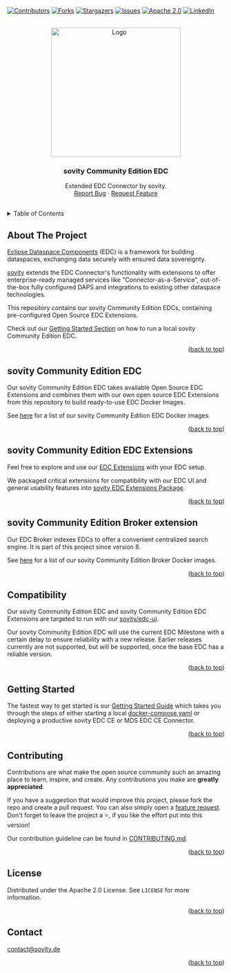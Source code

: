 <!-- Improved compatibility of back to top link: See: https://github.com/othneildrew/Best-README-Template/pull/73 -->

<a name="readme-top"></a>

<!-- PROJECT SHIELDS -->

[![Contributors][contributors-shield]][contributors-url]
[![Forks][forks-shield]][forks-url] [![Stargazers][stars-shield]][stars-url]
[![Issues][issues-shield]][issues-url]
[![Apache 2.0][license-shield]][license-url]
[![LinkedIn][linkedin-shield]][linkedin-url]

<!-- PROJECT LOGO -->
<br />
<div align="center">
<a href="https://github.com/sovity/edc-extensions">
<img src="https://raw.githubusercontent.com/sovity/edc-ui/main/src/assets/images/sovity_logo.svg" alt="Logo" width="300">
</a>

<h3 align="center">sovity Community Edition EDC</h3>
<p align="center" style="padding-bottom:16px">
Extended EDC Connector by sovity.
<br />
<a href="https://github.com/sovity/edc-extensions/issues/new?template=bug_report.md">Report Bug</a>
·
<a href="https://github.com/sovity/edc-extensions/issues/new?template=feature_request.md">Request Feature</a>
</p>
</div>

<!-- TABLE OF CONTENTS -->
<details>
   <summary>Table of Contents</summary>
   <ol>
      <li><a href="#about-the-project">About The Project</a></li>
      <li><a href="#our-edc-community-edition">sovity Community Edition EDC</a></li>
      <li><a href="#our-edc-extensions">sovity Community Edition EDC Extensions</a></li>
      <li><a href="#compatibility">Compatibility</a></li>
      <li><a href="#getting-started">Getting Started</a></li>
      <li><a href="#contributing">Contributing</a></li>
      <li><a href="#license">License</a></li>
      <li><a href="#contact">Contact</a></li>
   </ol>
</details>

<!-- ABOUT THE PROJECT -->

## About The Project

[Eclipse Dataspace Components](https://github.com/eclipse-edc) (EDC) is a framework
for building dataspaces, exchanging data securely with ensured data sovereignty.

[sovity](https://sovity.de/) extends the EDC Connector's functionality with extensions to offer
enterprise-ready managed services like "Connector-as-a-Service", out-of-the-box fully configured DAPS
and integrations to existing other dataspace technologies.

This repository contains our sovity Community Edition EDCs, containing pre-configured Open Source EDC Extensions.

Check out our [Getting Started Section](#getting-started) on how to run a local sovity Community Edition EDC.

<p align="right">(<a href="#readme-top">back to top</a>)</p>

<!-- COMPATIBILITY -->

## sovity Community Edition EDC

Our sovity Community Edition EDC takes available Open Source EDC Extensions and combines them with our own
open source EDC Extensions from this repository to build ready-to-use EDC Docker Images.

See [here](launchers/README.md) for a list of our sovity Community Edition EDC Docker images.

<p align="right">(<a href="#readme-top">back to top</a>)</p>

## sovity Community Edition EDC Extensions

Feel free to explore and use our [EDC Extensions](./extensions) with your EDC setup.

We packaged critical extensions for compatibility with our EDC UI and general usability features into
[sovity EDC Extensions Package](./extensions/sovity-edc-extensions-package).

<p align="right">(<a href="#readme-top">back to top</a>)</p>

## sovity Community Edition Broker extension

[//]: # (TODO: check if this is still the same version at releasing.)
Our EDC Broker indexes EDCs to offer a convenient centralized search engine. It is part of this project since version 8.

See [here](launchers/README.md) for a list of our sovity Community Edition Broker Docker images.

<p align="right">(<a href="#readme-top">back to top</a>)</p>

## Compatibility

Our sovity Community Edition EDC and sovity Community Edition EDC Extensions are targeted to run with
our [sovity/edc-ui](https://github.com/sovity/edc-ui).

Our sovity Community Edition EDC will use the current EDC Milestone with a certain delay
to ensure reliability with a new release. Earlier releases currently are not supported, but will be
supported, once the base EDC has a reliable version.

<p align="right">(<a href="#readme-top">back to top</a>)</p>

<!-- GETTING STARTED -->

## Getting Started

The fastest way to get started is our [Getting Started Guide](docs/getting-started/README.md)
which takes you through the steps of either starting a local [docker-compose.yaml](docker-compose.yaml) or deploying a
productive sovity EDC CE or MDS EDC CE Connector.

<p align="right">(<a href="#readme-top">back to top</a>)</p>


<!-- CONTRIBUTING -->

## Contributing

Contributions are what make the open source community such an amazing place to
learn, inspire, and create. Any contributions you make are **greatly
appreciated**.

If you have a suggestion that would improve this project, please fork the repo and
create a pull request. You can also simply open
a [feature request](https://github.com/sovity/edc-extensions/issues/new?template=feature_request.md). Don't forget to
leave the project a ⭐, if you like the effort put into this version!

Our contribution guideline can be found in [CONTRIBUTING.md](CONTRIBUTING.md).

<p align="right">(<a href="#readme-top">back to top</a>)</p>

<!-- LICENSE -->

## License

Distributed under the Apache 2.0 License. See `LICENSE` for more information.

<p align="right">(<a href="#readme-top">back to top</a>)</p>

<!-- CONTACT -->

## Contact

contact@sovity.de

<p align="right">(<a href="#readme-top">back to top</a>)</p>

<!-- MARKDOWN LINKS & IMAGES -->
<!-- https://www.markdownguide.org/basic-syntax/#reference-style-links -->

[contributors-shield]:
https://img.shields.io/github/contributors/sovity/edc-extensions.svg?style=for-the-badge

[contributors-url]: https://github.com/sovity/edc-extensions/graphs/contributors

[forks-shield]:
https://img.shields.io/github/forks/sovity/edc-extensions.svg?style=for-the-badge

[forks-url]: https://github.com/sovity/edc-extensions/network/members

[stars-shield]:
https://img.shields.io/github/stars/sovity/edc-extensions.svg?style=for-the-badge

[stars-url]: https://github.com/sovity/edc-extensions/stargazers

[issues-shield]:
https://img.shields.io/github/issues/sovity/edc-extensions.svg?style=for-the-badge

[issues-url]: https://github.com/sovity/edc-extensions/issues

[license-shield]:
https://img.shields.io/github/license/sovity/edc-extensions.svg?style=for-the-badge

[license-url]: https://github.com/sovity/edc-extensions/blob/main/LICENSE

[linkedin-shield]:
https://img.shields.io/badge/-LinkedIn-black.svg?style=for-the-badge&logo=linkedin&colorB=555

[linkedin-url]: https://www.linkedin.com/company/sovity
